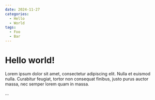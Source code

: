 ```yaml
---
date: 2024-11-27
categories:
  - Hello
  - World
tags:
  - Foo
  - Bar
---
```


# Hello world!

Lorem ipsum dolor sit amet, consectetur adipiscing elit. Nulla et euismod
nulla. Curabitur feugiat, tortor non consequat finibus, justo purus auctor
massa, nec semper lorem quam in massa.

<!-- more -->
...
